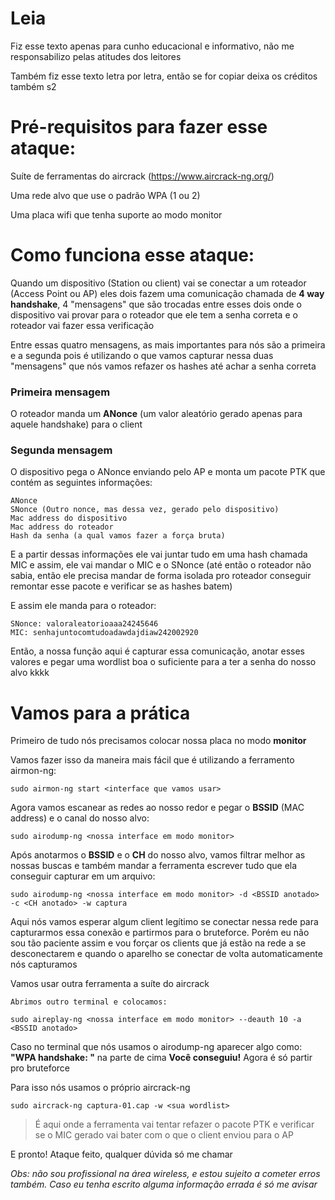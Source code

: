 # Leia

Fiz esse texto apenas para cunho educacional e informativo, não me responsabilizo pelas atitudes dos leitores

Também fiz esse texto letra por letra, então se for copiar deixa os créditos também s2

# Pré-requisitos para fazer esse ataque:

Suíte de ferramentas do aircrack (https://www.aircrack-ng.org/)

Uma rede alvo que use o padrão WPA (1 ou 2)

Uma placa wifi que tenha suporte ao modo monitor


# Como funciona esse ataque:

Quando um dispositivo (Station ou client) vai se conectar a um roteador (Access Point ou AP) eles dois fazem uma comunicação chamada de **4 way handshake**, 4 "mensagens" que são trocadas entre esses dois onde o dispositivo vai provar para o roteador que ele tem a senha correta e o roteador vai fazer essa verificação

Entre essas quatro mensagens, as mais importantes para nós são a primeira e a segunda pois é utilizando o que vamos capturar nessa duas "mensagens" que nós vamos refazer os hashes até achar a senha correta

### Primeira mensagem
O roteador manda um **ANonce** (um valor aleatório gerado apenas para aquele handshake) para o client

### Segunda mensagem
O dispositivo pega o ANonce enviando pelo AP e monta um pacote PTK que contém as seguintes informações:
```
ANonce
SNonce (Outro nonce, mas dessa vez, gerado pelo dispositivo)
Mac address do dispositivo
Mac address do roteador
Hash da senha (a qual vamos fazer a força bruta)
```
E a partir dessas informações ele vai juntar tudo em uma hash chamada MIC e assim, ele vai mandar o MIC e o SNonce (até então o roteador não sabia, então ele precisa mandar de forma isolada pro roteador conseguir remontar esse pacote e verificar se as hashes batem)

E assim ele manda para o roteador:

```
SNonce: valoraleatorioaaa24245646
MIC: senhajuntocomtudoadawdajdiaw242002920
```

Então, a nossa função aqui é capturar essa comunicação, anotar esses valores e pegar uma wordlist boa o suficiente para a ter a senha do nosso alvo kkkk

# Vamos para a prática
Primeiro de tudo nós precisamos colocar nossa placa no modo **monitor**

Vamos fazer isso da maneira mais fácil que é utilizando a ferramento airmon-ng:
```
sudo airmon-ng start <interface que vamos usar>
```

Agora vamos escanear as redes ao nosso redor e pegar o **BSSID** (MAC address) e o canal do nosso alvo:

```
sudo airodump-ng <nossa interface em modo monitor>
```

Após anotarmos o **BSSID** e o **CH** do nosso alvo, vamos filtrar melhor as nossas buscas e também mandar a ferramenta escrever tudo que ela conseguir capturar em um arquivo:

```
sudo airodump-ng <nossa interface em modo monitor> -d <BSSID anotado> -c <CH anotado> -w captura
```

Aqui nós vamos esperar algum client legítimo se conectar nessa rede para capturarmos essa conexão e partirmos para o bruteforce. Porém eu não sou tão paciente assim e vou forçar os clients que já estão na rede a se desconectarem e quando o aparelho se conectar de volta automaticamente nós capturamos

Vamos usar outra ferramenta a suíte do aircrack

```
Abrimos outro terminal e colocamos:

sudo aireplay-ng <nossa interface em modo monitor> --deauth 10 -a <BSSID anotado>
```

Caso no terminal que nós usamos o airodump-ng aparecer algo como: **"WPA handshake: <BSSID do seu alvo>"** na parte de cima
**Você conseguiu!** Agora é só partir pro bruteforce

Para isso nós usamos o próprio aircrack-ng

```
sudo aircrack-ng captura-01.cap -w <sua wordlist>
```

> É aqui onde a ferramenta vai tentar refazer o pacote PTK e verificar se o MIC gerado vai bater com o que o client enviou para o AP

E pronto! Ataque feito, qualquer dúvida só me chamar

*Obs: não sou profissional na área wireless, e estou sujeito a cometer erros também. Caso eu tenha escrito alguma informação errada é só me avisar*
